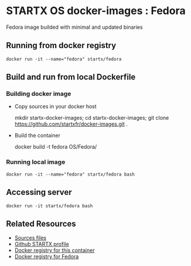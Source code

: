 # STARTX OS docker-images : Fedora
Fedora image builded with minimal and updated binaries

## Running from docker registry
	docker run -it --name="fedora" startx/fedora

## Build and run from local Dockerfile
### Building docker image
* Copy sources in your docker host 

	mkdir startx-docker-images; 
	cd startx-docker-images;
	git clone https://github.com/startxfr/docker-images.git .

* Build the container

	docker build -t fedora OS/Fedora/

### Running local image

	docker run -it --name="fedora" startx/fedora bash

## Accessing server

	docker run -it startx/fedora bash

## Related Resources
* [Sources files](https://github.com/startxfr/docker-images/tree/master/Services/fedora)
* [Github STARTX profile](https://github.com/startxfr/docker-images)
* [Docker registry for this container](https://registry.hub.docker.com/u/startx/fedora/)
* [Docker registry for Fedora](https://registry.hub.docker.com/u/fedora/)